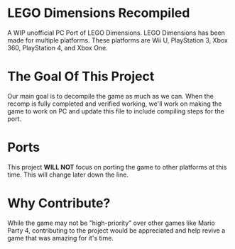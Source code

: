 # LEGO Dimensions Recompiled
A WIP unofficial PC Port of LEGO Dimensions. LEGO Dimensions has been made for multiple platforms. These platforms are Wii U, PlayStation 3, Xbox 360, PlayStation 4, and Xbox One.

# The Goal Of This Project
Our main goal is to decompile the game as much as we can. When the recomp is fully completed and verified working, we'll work on making the game to work on PC and update this file to include compiling steps for the port.

# Ports
This project **WILL NOT** focus on porting the game to other platforms at this time. This will change later down the line.

# Why Contribute?
While the game may not be "high-priority" over other games like Mario Party 4, contributing to the project would be appreciated and help revive a game that was amazing for it's time.
